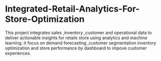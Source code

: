 # Integrated-Retail-Analytics-For-Store-Optimization
This project integrates sales ,inventory ,customer and operational data to deliver actionable insights for retails store using analytics and machine learning. it focus on demand forecasting ,customer segmentation inventory optimization and store performance by dashboard to impove customer experiences.
